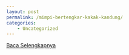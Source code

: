 ```yaml
---
layout: post
permalink: /mimpi-bertengkar-kakak-kandung/
categories:
    - Uncategorized
---
```


[Baca Selengkapnya](/03)